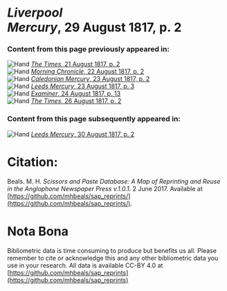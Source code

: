 # *Liverpool Mercury*, 29 August 1817, p. 2  
  
### Content from this page previously appeared in:  
![Hand](http://scissorsandpaste.net/wp-content/uploads/2017/06/smallhandpointer.png) [*The Times*, 21 August 1817, p. 2](https://mhbeals.github.io/sap_html/The-Times/The-Times-21-August-1817-p-2)  
![Hand](http://scissorsandpaste.net/wp-content/uploads/2017/06/smallhandpointer.png) [*Morning Chronicle*, 22 August 1817, p. 2](https://mhbeals.github.io/sap_html/Morning-Chronicle/Morning-Chronicle-22-August-1817-p-2)  
![Hand](http://scissorsandpaste.net/wp-content/uploads/2017/06/smallhandpointer.png) [*Caledonian Mercury*, 23 August 1817, p. 2](https://mhbeals.github.io/sap_html/Caledonian-Mercury/Caledonian-Mercury-23-August-1817-p-2)  
![Hand](http://scissorsandpaste.net/wp-content/uploads/2017/06/smallhandpointer.png) [*Leeds Mercury*, 23 August 1817, p. 3](https://mhbeals.github.io/sap_html/Leeds-Mercury/Leeds-Mercury-23-August-1817-p-3)  
![Hand](http://scissorsandpaste.net/wp-content/uploads/2017/06/smallhandpointer.png) [*Examiner*, 24 August 1817, p. 13](https://mhbeals.github.io/sap_html/Examiner/Examiner-24-August-1817-p-13)  
![Hand](http://scissorsandpaste.net/wp-content/uploads/2017/06/smallhandpointer.png) [*The Times*, 26 August 1817, p. 2](https://mhbeals.github.io/sap_html/The-Times/The-Times-26-August-1817-p-2)  
  
### Content from this page subsequently appeared in:  
![Hand](http://scissorsandpaste.net/wp-content/uploads/2017/06/smallhandpointer.png) [*Leeds Mercury*, 30 August 1817, p. 2](https://mhbeals.github.io/sap_html/Leeds-Mercury/Leeds-Mercury-30-August-1817-p-2)  


# Citation: 

Beals. M. H. *Scissors and Paste Database: A Map of Reprinting and Reuse in the Anglophone Newspaper Press v.1.0.1.* 2 June 2017. Available at [https://github.com/mhbeals/sap_reprints/](https://github.com/mhbeals/sap_reprints/). 

# Nota Bona

Bibliometric data is time consuming to produce but benefits us all. Please remember to cite or acknowledge this and any other bibliometric data you use in your research. All data is available CC-BY 4.0 at [https://github.com/mhbeals/sap_reprints](https://github.com/mhbeals/sap_reprints)